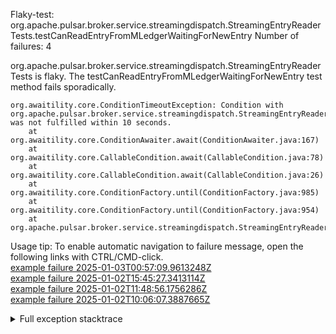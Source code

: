         
Flaky-test: org.apache.pulsar.broker.service.streamingdispatch.StreamingEntryReaderTests.testCanReadEntryFromMLedgerWaitingForNewEntry
Number of failures: 4

org.apache.pulsar.broker.service.streamingdispatch.StreamingEntryReaderTests is flaky. The testCanReadEntryFromMLedgerWaitingForNewEntry test method fails sporadically.

```
org.awaitility.core.ConditionTimeoutException: Condition with org.apache.pulsar.broker.service.streamingdispatch.StreamingEntryReaderTests was not fulfilled within 10 seconds.
	at org.awaitility.core.ConditionAwaiter.await(ConditionAwaiter.java:167)
	at org.awaitility.core.CallableCondition.await(CallableCondition.java:78)
	at org.awaitility.core.CallableCondition.await(CallableCondition.java:26)
	at org.awaitility.core.ConditionFactory.until(ConditionFactory.java:985)
	at org.awaitility.core.ConditionFactory.until(ConditionFactory.java:954)
	at org.apache.pulsar.broker.service.streamingdispatch.StreamingEntryReaderTests.testCanReadEntryFromMLedgerWaitingForNewEntry(StreamingEntryReaderTests.java:237)
```

Usage tip: To enable automatic navigation to failure message, open the following links with CTRL/CMD-click.  
[example failure 2025-01-03T00:57:09.9613248Z](https://github.com/apache/pulsar/actions/runs/12580383908/job/35092745657#step:8:2137)  
[example failure 2025-01-02T15:45:27.3413114Z](https://github.com/apache/pulsar/actions/runs/12580383908/job/35074447249#step:8:2127)  
[example failure 2025-01-02T11:48:56.1756286Z](https://github.com/apache/pulsar/actions/runs/12580383908/job/35065749184#step:8:2137)  
[example failure 2025-01-02T10:06:07.3887665Z](https://github.com/apache/pulsar/actions/runs/12580383908/job/35062198288#step:8:2123)  


<details>
<summary>Full exception stacktrace</summary>
<code><pre>
org.awaitility.core.ConditionTimeoutException: Condition with org.apache.pulsar.broker.service.streamingdispatch.StreamingEntryReaderTests was not fulfilled within 10 seconds.
	at org.awaitility.core.ConditionAwaiter.await(ConditionAwaiter.java:167)
	at org.awaitility.core.CallableCondition.await(CallableCondition.java:78)
	at org.awaitility.core.CallableCondition.await(CallableCondition.java:26)
	at org.awaitility.core.ConditionFactory.until(ConditionFactory.java:985)
	at org.awaitility.core.ConditionFactory.until(ConditionFactory.java:954)
	at org.apache.pulsar.broker.service.streamingdispatch.StreamingEntryReaderTests.testCanReadEntryFromMLedgerWaitingForNewEntry(StreamingEntryReaderTests.java:237)
	at java.base/jdk.internal.reflect.NativeMethodAccessorImpl.invoke0(Native Method)
	at java.base/jdk.internal.reflect.NativeMethodAccessorImpl.invoke(NativeMethodAccessorImpl.java:77)
	at java.base/jdk.internal.reflect.DelegatingMethodAccessorImpl.invoke(DelegatingMethodAccessorImpl.java:43)
	at java.base/java.lang.reflect.Method.invoke(Method.java:569)
	at org.testng.internal.invokers.MethodInvocationHelper.invokeMethod(MethodInvocationHelper.java:139)
	at org.testng.internal.invokers.InvokeMethodRunnable.runOne(InvokeMethodRunnable.java:47)
	at org.testng.internal.invokers.InvokeMethodRunnable.call(InvokeMethodRunnable.java:76)
	at org.testng.internal.invokers.InvokeMethodRunnable.call(InvokeMethodRunnable.java:11)
	at java.base/java.util.concurrent.FutureTask.run(FutureTask.java:264)
	at java.base/java.util.concurrent.ThreadPoolExecutor.runWorker(ThreadPoolExecutor.java:1136)
	at java.base/java.util.concurrent.ThreadPoolExecutor$Worker.run(ThreadPoolExecutor.java:635)
	at java.base/java.lang.Thread.run(Thread.java:840)

</pre></code>
</details>

